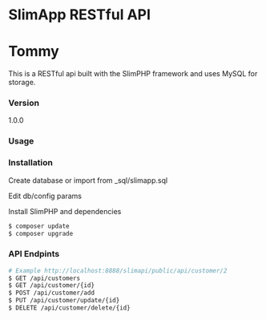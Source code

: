 # SlimApp RESTful API
# Tommy 
This is a RESTful api built with the SlimPHP framework and uses MySQL for storage.

### Version
1.0.0

### Usage


### Installation

Create database or import from _sql/slimapp.sql

Edit db/config params

Install SlimPHP and dependencies

```sh
$ composer update
$ composer upgrade
```
### API Endpints
```sh
# Example http://localhost:8888/slimapi/public/api/customer/2
$ GET /api/customers
$ GET /api/customer/{id}
$ POST /api/customer/add
$ PUT /api/customer/update/{id}
$ DELETE /api/customer/delete/{id}
```
